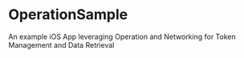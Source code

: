 # OperationSample
An example iOS App leveraging Operation and Networking for Token Management and Data Retrieval
